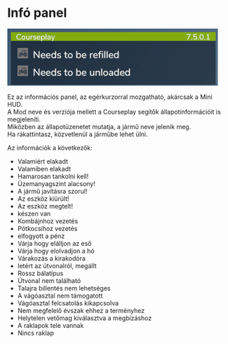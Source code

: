 # Infó panel
![Image](../assets/images/infopanel_0_0_480_130.png)

  
Ez az információs panel, az egérkurzorral mozgatható, akárcsak a Mini HUD.  
A Mod neve és verziója mellett a Courseplay segítők állapotinformációit is megjeleníti.  
Miközben az állapotüzenetet mutatja, a jármű neve jelenik meg.  
Ha rákattintasz, közvetlenül a járműbe lehet ülni.  


  
Az információk a következők:  
- Valamiért elakadt  
- Valamiben elakadt  
- Hamarosan tankolni kell!  
- Üzemanyagszint alacsony!  
- A jármű javításra szorul!  
- Az eszköz kiürült!  
- Az eszköz megtelt!  
- készen van  
- Kombájnhoz vezetés  
- Pótkocsihoz vezetés  
- elfogyott a pénz  
- Várja hogy elálljon az eső  
- Várja hogy elolvadjon a hó  
- Várakozás a kirakodóra  
- letért az útvonalról, megállt  
- Rossz bálatípus  
- Útvonal nem található  
- Talajra billentés nem lehetséges  
- A vágóasztal nem támogatott  
- Vágóasztal felcsatolás kikapcsolva  
- Nem megfelelő évszak ehhez a terményhez  
- Helytelen vetőmag kiválasztva a megbízáshoz  
- A raklapok tele vannak  
- Nincs raklap  


